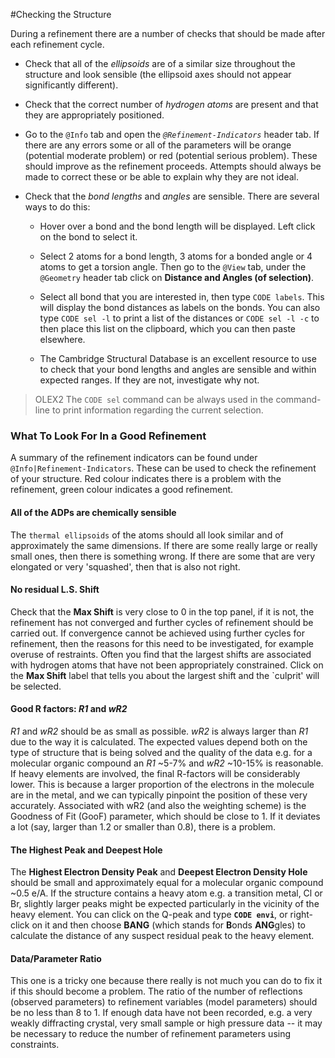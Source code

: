#Checking the Structure

During a refinement there are a number of checks that should be made after each refinement cycle.

- Check that all of the *ellipsoids* are of a similar size throughout the structure and look sensible (the ellipsoid axes should not appear significantly different).

- Check that the correct number of *hydrogen atoms* are present and that they are appropriately positioned.

- Go to the `@Info` tab and open the *`@Refinement-Indicators`* header tab. If there are any errors some or all of the parameters will be orange (potential moderate problem) or red (potential serious problem). These should improve as the refinement proceeds. Attempts should always be made to correct these or be able to explain why they are not ideal.

- Check that the *bond lengths* and *angles* are sensible. There are several ways to do this: 

    - Hover over a bond and the bond length will be displayed. Left click on the bond to select it. 

    - Select 2 atoms for a bond length, 3 atoms for a bonded angle or 4 atoms to get a torsion angle. Then go to the `@View` tab, under the `@Geometry` header tab click on **Distance and Angles (of selection)**.

    - Select all bond that you are interested in, then type `CODE labels`. This will display the bond distances as labels on the bonds. You can also type `CODE sel -l` to print a list of the distances or `CODE sel -l -c` to then place this list on the clipboard, which you can then paste elsewhere.

    - The Cambridge Structural Database is an excellent resource to use to check that your bond lengths and angles are sensible and within expected ranges. If they are not, investigate why not.

>OLEX2 The `CODE sel` command can be always used in the command-line to print information regarding the current selection.

### What To Look For In a Good Refinement

A summary of the refinement indicators can be found under `@Info|Refinement-Indicators`. These can be used to check the refinement of your structure. Red colour indicates there is a problem with the refinement, green colour indicates a good refinement.

#### All of the ADPs are chemically sensible
The `thermal ellipsoids` of the atoms should all look similar and of approximately the same dimensions. If there are some really large or really small ones, then there is something wrong. If there are some that are very elongated or very 'squashed', then that is also not right.

#### No residual L.S. Shift
Check that the **Max Shift** is very close to 0 in the top panel, if it is not, the refinement has not converged and further cycles of refinement should be carried out. If convergence cannot be achieved using further cycles for refinement, then the reasons for this need to be investigated, for example overuse of restraints. Often you find that the largest shifts are associated with hydrogen atoms that have not been appropriately constrained. Click on the **Max Shift** label that tells you about the largest shift and the `culprit' will be selected.

#### Good R factors: *R1* and *wR2*
*R1* and *wR2* should be as small as possible. *wR2* is always larger than *R1* due to the way it is calculated. The expected values depend both on the type of structure that is being solved and the quality of the data e.g. for a molecular organic compound an *R1* ~5-7% and *wR2* ~10-15% is reasonable. If heavy elements are involved, the final R-factors will be considerably lower. This is because a larger proportion of the electrons in the molecule are in the metal, and we can typically pinpoint the position of these very accurately. Associated with wR2 (and also the weighting scheme) is the Goodness of Fit (GooF) parameter, which should be close to 1. If it deviates a lot (say, larger than 1.2 or smaller than 0.8), there is a problem.

#### The Highest Peak and Deepest Hole
The **Highest Electron Density Peak** and **Deepest Electron Density Hole** should be small and approximately equal for a molecular organic compound ~0.5 e/A. If the structure contains a heavy atom e.g. a transition metal, Cl or Br, slightly larger peaks might be expected particularly in the vicinity of the heavy element. You can click on the Q-peak and type **`CODE envi`**, or right-click on it and then choose **BANG** (which stands for **B**onds **ANG**gles) to calculate the distance of any suspect residual peak to the heavy element.

#### Data/Parameter Ratio
This one is a tricky one because there really is not much you can do to fix it if this should become a problem. The ratio of the number of reflections (observed parameters) to refinement variables (model parameters) should be no less than 8 to 1. If enough data have not been recorded, e.g. a very weakly diffracting crystal, very small sample or high pressure data -- it may be necessary to reduce the number of refinement parameters using constraints.
